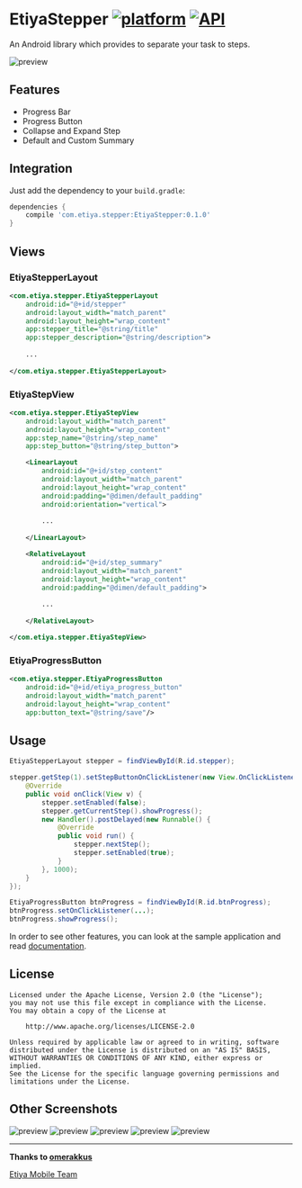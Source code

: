 # EtiyaStepper [![platform](https://img.shields.io/badge/platform-Android-yellow.svg)](https://www.android.com) [![API](https://img.shields.io/badge/API-15%2B-brightgreen.svg?style=flat)](https://android-arsenal.com/api?level=15)

An Android library which provides to separate your task to steps.

![preview](https://github.com/wmramazan/EtiyaStepper/blob/master/device-2018-06-12-141714.png)

## Features
- Progress Bar
- Progress Button
- Collapse and Expand Step
- Default and Custom Summary

## Integration
Just add the dependency to your `build.gradle`:

```groovy
dependencies {
    compile 'com.etiya.stepper:EtiyaStepper:0.1.0'
}
```

## Views

### EtiyaStepperLayout
```xml
<com.etiya.stepper.EtiyaStepperLayout
    android:id="@+id/stepper"
    android:layout_width="match_parent"
    android:layout_height="wrap_content"
    app:stepper_title="@string/title"
    app:stepper_description="@string/description">
    
    ...
    
</com.etiya.stepper.EtiyaStepperLayout>
```

### EtiyaStepView
```xml
<com.etiya.stepper.EtiyaStepView
    android:layout_width="match_parent"
    android:layout_height="wrap_content"
    app:step_name="@string/step_name"
    app:step_button="@string/step_button">

    <LinearLayout
        android:id="@+id/step_content"
        android:layout_width="match_parent"
        android:layout_height="wrap_content"
        android:padding="@dimen/default_padding"
        android:orientation="vertical">
        
        ...
       
    </LinearLayout>

    <RelativeLayout
        android:id="@+id/step_summary"
        android:layout_width="match_parent"
        android:layout_height="wrap_content"
        android:padding="@dimen/default_padding">
        
        ...
        
    </RelativeLayout>

</com.etiya.stepper.EtiyaStepView>
```

### EtiyaProgressButton
```xml
<com.etiya.stepper.EtiyaProgressButton
    android:id="@+id/etiya_progress_button"
    android:layout_width="match_parent"
    android:layout_height="wrap_content"
    app:button_text="@string/save"/>
```

## Usage
```java
EtiyaStepperLayout stepper = findViewById(R.id.stepper);

stepper.getStep(1).setStepButtonOnClickListener(new View.OnClickListener() {
    @Override
    public void onClick(View v) {
        stepper.setEnabled(false);
        stepper.getCurrentStep().showProgress();
        new Handler().postDelayed(new Runnable() {
            @Override
            public void run() {
                stepper.nextStep();
                stepper.setEnabled(true);
            }
        }, 1000);
    }
});
```

```java
EtiyaProgressButton btnProgress = findViewById(R.id.btnProgress);
btnProgress.setOnClickListener(...);
btnProgress.showProgress();
```

In order to see other features, you can look at the sample application and read [documentation](https://wmramazan.github.io/EtiyaStepper).

## License
    Licensed under the Apache License, Version 2.0 (the "License");
    you may not use this file except in compliance with the License.
    You may obtain a copy of the License at

        http://www.apache.org/licenses/LICENSE-2.0

    Unless required by applicable law or agreed to in writing, software
    distributed under the License is distributed on an "AS IS" BASIS,
    WITHOUT WARRANTIES OR CONDITIONS OF ANY KIND, either express or implied.
    See the License for the specific language governing permissions and
    limitations under the License.

## Other Screenshots
![preview](https://github.com/wmramazan/EtiyaStepper/blob/master/device-2018-06-12-141953.png)
![preview](https://github.com/wmramazan/EtiyaStepper/blob/master/device-2018-06-12-141724.png)
![preview](https://github.com/wmramazan/EtiyaStepper/blob/master/device-2018-06-12-141730.png)
![preview](https://github.com/wmramazan/EtiyaStepper/blob/master/device-2018-06-12-141736.png)
![preview](https://github.com/wmramazan/EtiyaStepper/blob/master/device-2018-06-12-141742.png)

***
**Thanks to [omerakkus](https://github.com/omerakkus)**

[Etiya Mobile Team](https://www.etiya.com/)